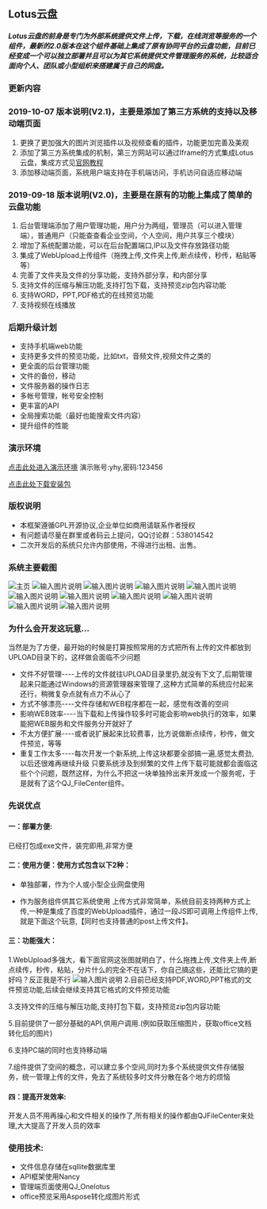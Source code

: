## Lotus云盘
##### Lotus云盘的前身是专门为外部系统提供文件上传，下载，在线浏览等服务的一个组件，最新的2.0版本在这个组件基础上集成了原有协同平台的云盘功能，目前已经变成一个可以独立部署并且可以为其它系统提供文件管理服务的系统，比较适合面向个人、团队或小型组织来搭建属于自己的网盘。


### 更新内容
### 2019-10-07 版本说明(V2.1)，主要是添加了第三方系统的支持以及移动端页面
1. 更换了更加强大的图片浏览插件以及视频查看的插件，功能更加完善及美观
2. 添加了第三方系统集成的机制，第三方网站可以通过Iframe的方式集成Lotus云盘，集成方式见[官网教程](http://www.qijiekeji.com)
3. 添加移动端页面，系统用户端支持在手机端访问，手机访问自适应移动端

### 2019-09-18 版本说明(V2.0)，主要是在原有的功能上集成了简单的云盘功能
1. 后台管理端添加了用户管理功能，用户分为两组，管理员（可以进入管理端），普通用户（只能查查看企业空间，个人空间，用户共享三个模块）
2. 增加了系统配置功能，可以在后台配置端口,IP以及文件存放路径功能
3. 集成了WebUpload上传组件（拖拽上传,文件夹上传,断点续传，秒传，粘贴等等）
3. 完善了文件夹及文件的分享功能，支持外部分享，和内部分享
4. 支持文件的压缩与解压功能,支持打包下载，支持预览zip包内容功能
5. 支持WORD，PPT,PDF格式的在线预览功能
6. 支持视频在线播放

### 后期升级计划
- 支持手机端web功能
- 支持更多文件的预览功能，比如txt，音频文件,视频文件之类的
- 更全面的后台管理功能
- 文件的备份，移动
- 文件服务器的操作日志
- 多帐号管理，帐号安全控制
- 更丰富的API
- 全局搜索功能（最好也能搜索文件内容）
- 提升组件的性能
### 演示环境
[点击此处进入演示环境](http://114.67.237.16:9100/Web/Login.html)
演示账号:yhy,密码:123456

[点击此处下载安装包](http://114.67.237.16:9100/Web/Html/Tools/share.html?ID=12)

### 版权说明
- 本框架遵循GPL开源协议,企业单位如商用请联系作者授权
- 有问题请尽量在群里或者码云上提问，QQ讨论群：538014542
- 二次开发后的系统只允许内部使用，不得进行出租、出售。

### 系统主要截图
![主页](https://images.gitee.com/uploads/images/2019/0919/161658_83335e13_11702.png "屏幕截图.png")
![输入图片说明](https://images.gitee.com/uploads/images/2019/0919/161752_59784343_11702.png "屏幕截图.png")
![输入图片说明](https://images.gitee.com/uploads/images/2019/0919/161818_d0ff5fc4_11702.png "屏幕截图.png")
![输入图片说明](https://images.gitee.com/uploads/images/2019/0919/161837_defb482a_11702.png "屏幕截图.png")
![输入图片说明](https://images.gitee.com/uploads/images/2019/0919/230925_28826e49_11702.png "屏幕截图.png")
![输入图片说明](https://images.gitee.com/uploads/images/2019/0919/230957_ebdb804e_11702.png "屏幕截图.png")
![输入图片说明](https://images.gitee.com/uploads/images/2019/0922/162040_8e8e1b41_11702.png "屏幕截图.png")
![输入图片说明](https://images.gitee.com/uploads/images/2019/0922/162347_04f1b526_11702.png "屏幕截图.png")
![输入图片说明](https://images.gitee.com/uploads/images/2019/0922/162211_b60b63a5_11702.png "屏幕截图.png")
![输入图片说明](https://images.gitee.com/uploads/images/2019/0922/162232_6a13ce7f_11702.png "屏幕截图.png")
![输入图片说明](https://images.gitee.com/uploads/images/2019/0922/162304_7dfb1705_11702.png "屏幕截图.png")

### 为什么会开发这玩意...
当然是为了方便，最开始的时候是打算按照常用的方式把所有上传的文件都放到UPLOAD目录下的，这样做会面临不少问题

- 文件不好管理----上传的文件就往UPLOAD目录里扔,就没有下文了,后期管理起来只能通过Windows的资源管理器来管理了,这种方式简单的系统应付起来还行，稍微复杂点就有点力不从心了
- 方式不够漂亮----文件存储和WEB程序都在一起，感觉有改善的空间
- 影响WEB效率----当下载和上传操作较多时可能会影响web执行的效率，如果能把WEB服务和文件服务分开就好了
- 不太方便扩展----或者说扩展起来比较费事，比方说做断点续传，秒传，做文件预览，等等
- 重复工作太多----每次开发一个新系统,上传这块都要全部搞一遍,感觉太费劲,以后还很难再继续升级
只要系统涉及到频繁的文件上传下载可能就都会面临这些个个问题，既然这样，为什么不把这一块单独拎出来开发成一个服务呢，于是就有了这个QJ_FileCenter组件。

### 先说优点
#### 一：部署方便: 
已经打包成exe文件，装完即用,非常方便
#### 二：使用方便：使用方式包含以下2种：

- 单独部署，作为个人或小型企业网盘使用
     
- 作为服务组件供其它系统使用
    上传方式非常简单，系统目前支持两种方式上传,一种是集成了百度的WebUpload插件，通过一段JS即可调用上传组件上传,就是下面这个玩意,【同时也支持普通的post上传文件】。
#### 三：功能强大：
1.WebUpload多强大，看下面官网这张图就明白了，什么拖拽上传,文件夹上传,断点续传，秒传，粘贴，分片什么的完全不在话下，你自己搞这些，还能比它搞的更好吗？反正我是不行
![输入图片说明](https://images.gitee.com/uploads/images/2019/0919/161355_7c47a0e1_11702.png "WebUpload组件")
2.目前已经支持PDF,WORD,PPT格式的文件预览功能,后续会继续支持其它格式的文件预览功能

3.支持文件的压缩与解压功能,支持打包下载，支持预览zip包内容功能

5.目前提供了一部分基础的API,供用户调用.(例如获取压缩图片，获取office文档转化后的图片)

6.支持PC端的同时也支持移动端

7.组件提供了空间的概念，可以建立多个空间,同时为多个系统提供文件存储服务，统一管理上传的文件，免去了系统较多时文件分散在各个地方的烦恼

#### 四：提高开发效率:
开发人员不用再操心和文件相关的操作了,所有相关的操作都由QJFileCenter来处理,大大提高了开发人员的效率

### 使用技术:
- 文件信息存储在sqllite数据库里
- API框架使用Nancy
- 管理端页面使用QJ_Onelotus
- office预览采用Aspose转化成图片形式

